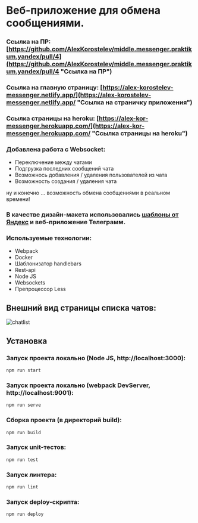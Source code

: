# Веб-приложение для обмена сообщениями.
### Ссылка на ПР: [https://github.com/AlexKorostelev/middle.messenger.praktikum.yandex/pull/4](https://github.com/AlexKorostelev/middle.messenger.praktikum.yandex/pull/4 "Ссылка на ПР")
### Ссылка на главную страницу: [https://alex-korostelev-messenger.netlify.app/](https://alex-korostelev-messenger.netlify.app/ "Ссылка на страничку приложения")
### Ссылка страницы на heroku: [https://alex-kor-messenger.herokuapp.com/](https://alex-kor-messenger.herokuapp.com/ "Ссылка страницы на heroku")
### Добавлена работа с Websocket:
* Переключение между чатами
* Подгрузка последних сообщений чата
* Возможнось добавления / удаления пользователей из чата
* Возможность создания / удаления чата

ну и конечно ... возможность обмена сообщениями в реальном времени!

### В качестве дизайн-макета использовались [шаблоны от Яндекс](https://www.figma.com/file/24EUnEHGEDNLdOcxg7ULwV/Chat?node-id=0%3A1 "Ссылка на макеты Figma") и веб-приложение Телеграмм.
### Используемые технологии:
* Webpack
* Docker
* Шаблонизатор handlebars
* Rest-api
* Node JS
* Websockets
* Препроцессор Less

## Внешний вид страницы списка чатов:
![chatlist](https://user-images.githubusercontent.com/53473616/153272723-350568e7-921d-4632-935a-0c79ee405d51.png)

## Установка

### Запуск проекта локально (Node JS, http://localhost:3000):
```
npm run start
```
### Запуск проекта локально (webpack DevServer, http://localhost:9001):
```
npm run serve
```
### Сборка проекта (в директорий build):
```
npm run build
```
### Запуск unit-тестов:
```
npm run test
```
### Запуск линтера:
```
npm run lint
```
### Запуск deploy-скрипта:
```
npm run deploy
```

